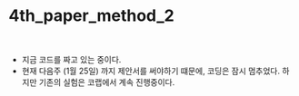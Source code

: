 # 4th_paper_method_2
<br/>

* 지금 코드를 짜고 있는 중이다.
* 현재 다음주 (1월 25일) 까지 제안서를 써야하기 떄문에, 코딩은 잠시 멈추었다. 하지만 기존의 실험은 코랩에서 계속 진행중이다.

